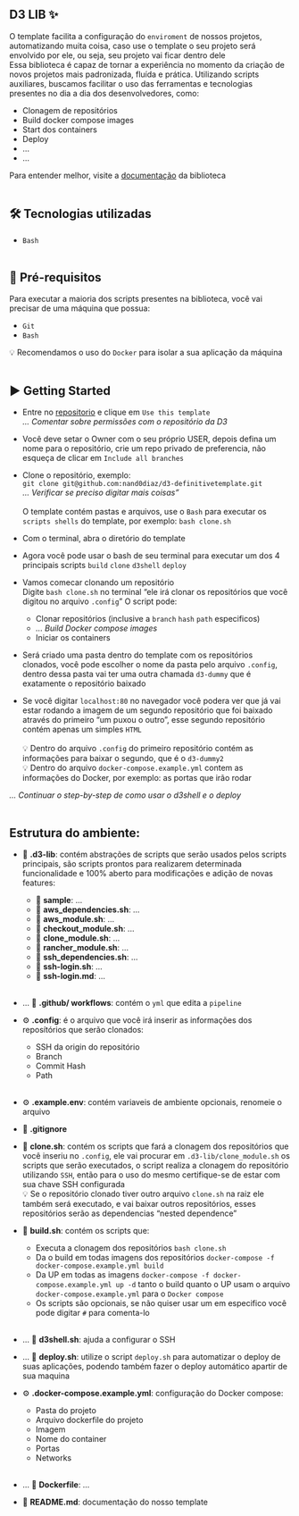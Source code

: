  
## D3 LIB ✨ </br>
O template facilita a configuração do `enviroment` de nossos projetos, automatizando muita coisa, caso use o template o seu projeto será envolvido por ele, ou seja, seu projeto vai ficar dentro dele </br>
Essa biblioteca é capaz de tornar a experiência no momento da criação de novos projetos mais padronizada, fluída e prática. Utilizando scripts auxiliares, buscamos facilitar o uso das ferramentas e tecnologias presentes no dia a dia dos desenvolvedores, como:
- Clonagem de repositórios
- Build docker compose images
- Start dos containers
- Deploy
- …
- …

Para entender melhor, visite a [documentação] da biblioteca
<br/><br/>

## 🛠️ Tecnologias utilizadas
- `Bash`
</br></br>

## 🔎 Pré-requisitos <br/>
Para executar a maioria dos scripts presentes na biblioteca, você vai precisar de uma máquina que possua:
- `Git`
- `Bash`

💡 Recomendamos o uso do `Docker` para isolar a sua aplicação da máquina
</br></br>

## ▶️ Getting Started
- Entre no [repositorio] e clique em `Use this template` </br>
<i>... Comentar sobre permissões com o repositório da D3</i>

- Você deve setar o Owner com o seu próprio USER, depois defina um nome para o repositório, crie um repo privado de preferencia, não esqueça de clicar em `Include all branches`

- Clone o repositório, exemplo:<br/>
`git clone git@github.com:nand0diaz/d3-definitivetemplate.git`</br>
<i>… Verificar se preciso digitar mais coisas”</i>
<br/><br/>
O template contém pastas e arquivos, use o `Bash` para executar os `scripts shells` do template, por exemplo:
`bash clone.sh`
- Com o terminal, abra o diretório do template
- Agora você pode usar o bash de seu terminal para executar um dos 4 principais scripts `build` `clone` `d3shell` `deploy`
- Vamos comecar clonando um repositório<br/>
Digite `bash clone.sh` no terminal 
“ele irá clonar os repositórios que você digitou no arquivo `.config`”
O script pode:
	- Clonar repositórios (inclusive a `branch` `hash` `path` especificos) <br/>
	- <i>... Build Docker compose images</i>
	- Iniciar os containers
- Será criado uma pasta dentro do template com os repositórios clonados, você pode escolher o nome da pasta pelo arquivo `.config`, dentro dessa pasta vai ter uma outra chamada `d3-dummy` que é exatamente o repositório baixado
- Se você digitar `localhost:80` no navegador você podera ver que já vai estar rodando a imagem de um segundo repositório que foi baixado através do primeiro “um puxou o outro”, esse segundo repositório contém apenas um simples `HTML`<br><br>
💡 Dentro do arquivo `.config` do primeiro repositório contém as informações para baixar o segundo, que é o `d3-dummy2`<br/>
💡 Dentro do arquivo `docker-compose.example.yml` contem as informações do Docker, por exemplo: as portas que irão rodar

<i>... Continuar o step-by-step de como usar o d3shell e o deploy </i>
<br/><br/>

## Estrutura do ambiente:
- 📂 <b>.d3-lib</b>: contém abstrações de scripts que serão usados pelos scripts principais, são scripts prontos para realizarem determinada funcionalidade e 100% aberto para modificações e adição de novas features:
    - 📂 <b>sample</b>: … <br/>
    - 📄 <b>aws_dependencies.sh</b>: … <br/>
    - 📄 <b>aws_module.sh</b>: ...<br/>
    - 📄 <b>checkout_module.sh</b>: ...<br/>
    - 📄 <b>clone_module.sh</b>: ...<br/>
    - 📄 <b>rancher_module.sh</b>: ...<br/>
    - 📄 <b>ssh_dependencies.sh</b>: ...<br/>
    - 📄 <b>ssh-login.sh</b>: … <br/>
    - 📄 <b>ssh-login.md</b>: ...<br/><br/>

- ... 📂 <b>.github/ workflows</b>: contém o `yml` que edita a `pipeline`<br/>

- ⚙️ <b>.config</b>: é o arquivo que você irá inserir as informações dos reposítórios que serão clonados: <br/>
    - SSH da origin do repositório <br/>
    - Branch <br/>
    - Commit Hash <br/>
    - Path <br/><br/>

- ⚙️ <b>.example.env</b>: contém variaveis de ambiente opcionais, renomeie o arquivo<br/>

- 📄 <b>.gitignore</b><br/>

- 📀 <b>clone.sh</b>: contém os scripts que fará a clonagem dos repositórios que você inseriu no `.config`, ele vai procurar em `.d3-lib/clone_module.sh` os scripts que serão executados, o script realiza a clonagem do repositório utilizando `SSH`, então para o uso do mesmo certifique-se de estar com sua chave SSH configurada<br/>
💡 Se o repositório clonado tiver outro arquivo `clone.sh` na raiz ele também será executado, e vai baixar outros repositórios, esses repositórios serão as dependencias “nested dependence”<br/>

- 📀 <b>build.sh</b>:  contém os scripts que:
    - Executa a clonagem dos repositórios `bash clone.sh`
    - Da o build em todas imagens dos repositórios `docker-compose -f docker-compose.example.yml build`
    - Da UP em todas as imagens `docker-compose -f docker-compose.example.yml up -d`
    tanto o build quanto o UP usam o arquivo `docker-compose.example.yml` para o `Docker compose`
    * Os scripts são opcionais, se não quiser usar um em especifico você pode digitar `#` para comenta-lo<br/><br/>

- ... 📀 <b>d3shell.sh</b>: ajuda a configurar o SSH<br/>

- ... 📀 <b>deploy.sh</b>: utilize o script `deploy.sh` para automatizar o deploy de suas aplicações, podendo também fazer o deploy automático apartir de sua maquina<br/>

- ⚙️ <b>.docker-compose.example.yml</b>: configuração do Docker compose:
    - Pasta do projeto
    - Arquivo dockerfile do projeto
    - Imagem
    - Nome do container
    - Portas
    - Networks
<br/><br/>

- ... 🐋 <b>Dockerfile</b>: …<br/>

- 📄 <b>README.md</b>: documentação do nosso template

[documentação]: https://www.notion.so/d3-company/D3-Lib-0a7848f6d60347eab1191e9ba9d5663f
[repositorio]: https://github.com/d3estudio/d3-lib
